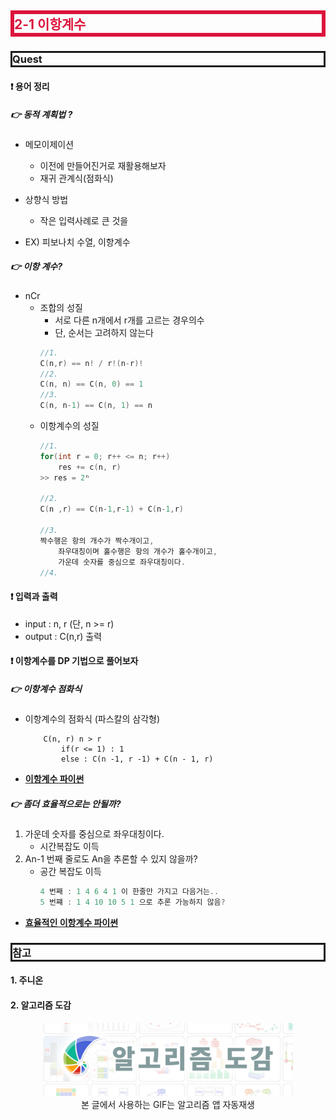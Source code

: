 <style>
.imgOption{
    display:flex;
    justify-content:center;
    align-items:center;
    height: 600px; 
}
h2{
    font-weight :bold;
    border : 6px solid #DC143C;
    color : #DC143C !important;
}
h3 {
    font-weight :bold;
    border : 3px solid ;
}
</style>
<!-- 
## 1-5 트로미노 퍼즐
### Quest
#### ❗ 용어 정리
##### 👉 트로미노란?

#### ❗ 입력과 출력
* input 
    : m(보드의 크기) = 4
    row(X위치) = 1 
    col(X위치) = 1

* output 
    : 배열에 트로미노의 번호를 출력

#### ❗ ㄴ, ㄱ (숫자가 적힌 트로미노)로 보드를 채우자
##### 👉 트로미노 퍼즐 분할정복

* [Divide] : 사분면으로 분할 X가 없는 사분면 모서리 채우기
* [Conquer] : 채워진 네개의 사분면 호출

[파이썬 코드](./코드/트로미노.py)
[ C++ 코드](./코드/트로미노.cpp)

### 참고



#### 1. 주니온
#### 2. 알고리즘 도감

<p align="center"> 
  <img src="../2022-02-03-14-55-34.png" alt="text" width=400px />
  <br>본 글에서 사용하는 GIF는 알고리즘 앱 자동재생
</p>
-->

## 2-1 이항계수
### Quest
#### ❗ 용어 정리
##### 👉 동적 계획법 ?
* 메모이제이션
  * 이전에 만들어진거로 재활용해보자
  * 재귀 관계식(점화식)
* 상향식 방법
  * 작은 입력사례로 큰 것을 

* EX) 피보나치 수열, 이항계수

##### 👉 이항 계수?
* nCr
  * 조합의 성질
    * 서로 다른 n개에서 r개를 고르는 경우의수
    * 단, 순서는 고려하지 않는다
    ```cpp
    //1.
    C(n,r) == n! / r!(n-r)!
    //2.
    C(n, n) == C(n, 0) == 1
    //3.
    C(n, n-1) == C(n, 1) == n
    ```
  * 이항계수의 성질
    ```cpp
    //1. 
    for(int r = 0; r++ <= n; r++)
        res += c(n, r)
    >> res = 2ⁿ

    //2.
    C(n ,r) == C(n-1,r-1) + C(n-1,r)

    //3. 
    짝수행은 항의 개수가 짝수개이고, 
        좌우대칭이며 홀수행은 항의 개수가 홀수개이고, 
        가운데 숫자를 중심으로 좌우대칭이다.
    //4. 
    ```

#### ❗ 입력과 출력
* input 
    : n, r (단, n >= r)
* output 
    : C(n,r) 출력


#### ❗ 이항계수를 DP 기법으로 풀어보자
##### 👉 이항계수 점화식
* 이항계수의 점화식 (파스칼의 삼각형)
    ```
        C(n, r) n > r
            if(r <= 1) : 1
            else : C(n -1, r -1) + C(n - 1, r)
    ```

* **[이항계수 파이썬](./코드/이항계수.py)** 

##### 👉 좀더 효율적으로는 안될까?
1. 가운데 숫자를 중심으로 좌우대칭이다.
   * 시간복잡도 이득
2. An-1 번째 줄로도 An을 추론할 수 있지 않을까?
   * 공간 복잡도 이득
        ```cpp
        4 번째 : 1 4 6 4 1 이 한줄만 가지고 다음거는..
        5 번쨰 : 1 4 10 10 5 1 으로 추론 가능하지 않음?
        ```

* **[효율적인 이항계수 파이썬](./코드/이항계수.py)**

### 참고

#### 1. 주니온
#### 2. 알고리즘 도감
<p align="center"> 
  <img src="../2022-02-03-14-55-34.png" alt="text" width=400px />
  <br>본 글에서 사용하는 GIF는 알고리즘 앱 자동재생
</p>